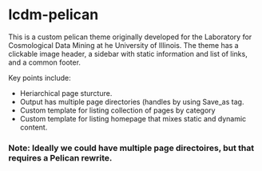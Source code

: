 lcdm-pelican
============

This is a custom pelican theme originally developed for the Laboratory for Cosmological Data Mining at he University of Illinois. The theme has a clickable image header, a sidebar with static information and list of links, and a common footer.

Key points include:
- Heriarchical page sturcture.
- Output has multiple page directories (handles by using Save_as tag.
- Custom template for listing collection of pages by category
- Custom template for listing homepage that mixes static and dynamic content.

### Note: Ideally we could have multiple page directoires, but that requires a Pelican rewrite.
